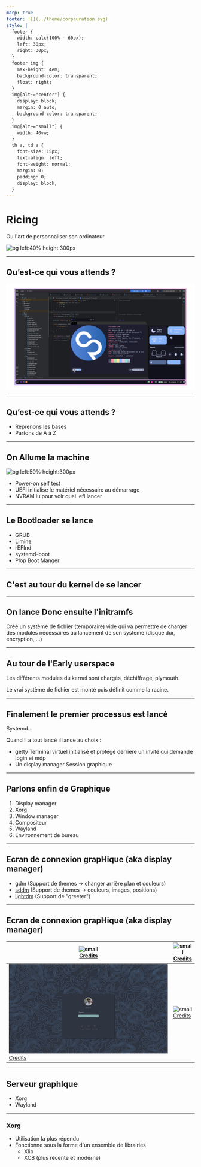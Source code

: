 ```yaml
---
marp: true
footer: ![](../theme/corpauration.svg)
style: |
  footer {
    width: calc(100% - 60px);
    left: 30px;
    right: 30px;
  }
  footer img {
    max-height: 4em;
    background-color: transparent;
    float: right;
  }
  img[alt~="center"] {
    display: block;
    margin: 0 auto;
    background-color: transparent;
  }
  img[alt~="small"] {
    width: 40vw;
  }
  th a, td a {
    font-size: 15px;
    text-align: left;
    font-weight: normal;
    margin: 0;
    padding: 0;
    display: block;
  }
---
```


# Ricing

Ou l'art de personnaliser son ordinateur

![bg left:40% height:300px](https://avatars.githubusercontent.com/u/7955393?s=600&v=4)

---

## Qu’est-ce qui vous attends ?

![center](img/preview.png)

---

## Qu’est-ce qui vous attends ?

- Reprenons les bases
- Partons de A à Z

---

## On **A**llume la machine

![bg left:50% height:300px](https://media.tenor.com/ThL-zP5VYmgAAAAC/power-on-press-button.gif)

- Power-on self test
- UEFI initialise le matériel nécessaire au démarrage
- NVRAM lu pour voir quel .efi lancer

---

## Le **B**ootloader se lance

- GRUB
- Limine
- rEFInd
- systemd-boot
- Plop Boot Manger

---

## **C**'est au tour du kernel de se lancer

---

## On lance **D**onc ensuite l'initramfs

Créé un système de fichier (temporaire) vide qui va permettre de charger des modules nécessaires au lancement de son
système (disque dur, encryption, ...)

---

## Au tour de l'**E**arly userspace

Les différents modules du kernel sont chargés, déchiffrage, plymouth.

Le vrai système de fichier est monté puis définit comme la racine.

---

## **F**inalement le premier processus est lancé

Systemd...

Quand il a tout lancé il lance au choix :

- getty
Terminal virtuel initialisé et protégé derrière un invité qui demande login et mdp
- Un display manager
Session graphique

---

## Parlons enfin de **G**raphique

1. Display manager
2. Xorg
1. Window manager
2. Compositeur
3. Wayland
4. Environnement de bureau

---

## Ecran de connexion grap**H**ique (aka display manager)

- gdm (Support de themes -> changer arrière plan et couleurs)
- [sddm](https://github.com/sddm/sddm) (Support de themes -> couleurs, images, positions)
- [lightdm](https://github.com/canonical/lightdm) (Support de "greeter")

---

## Ecran de connexion grap**H**ique (aka display manager)

| ![small](https://i.redd.it/nbh7d06nn5m01.png) <br> [Credits](https://www.reddit.com/r/unixporn/comments/84wypv/lightdmwebkit2greeter_ricing_the_greeter/) | ![small](https://i.redd.it/y5ju53ev9hz31.png) <br> [Credits](https://www.reddit.com/r/unixporn/comments/dy66ue/lightdmtinygreeter_tiny_material/)      |
|-----------------------------------------------------------------------------------------------------------------------------------------------------------|--------------------------------------------------------------------------------------------------------------------------------------------------------|
| ![small](https://github.com/nautilor/nord-sddm/raw/master/Nord/preview.png) <br> [Credits](https://github.com/nautilor/nord-sddm)                         | ![small](https://images.pling.com/img/00/00/44/96/51/1312658/3bd097cc6c63bac30c354aa736020a52620d.png) <br> [Credits](https://store.kde.org/p/1312658) |

---

## Serveur graph**I**que

- Xorg
- Wayland

---

### Xorg

- Utilisation la plus répendu
- Fonctionne sous la forme d'un ensemble de librairies
  - Xlib
  - XCB (plus récente et moderne)
